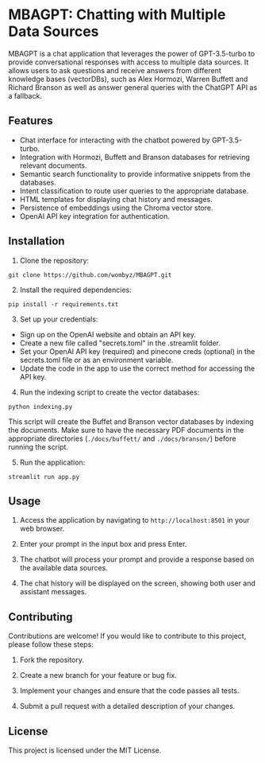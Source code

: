 # MBAGPT: Chatting with Multiple Data Sources

MBAGPT is a chat application that leverages the power of GPT-3.5-turbo to provide conversational responses with access to multiple data sources. It allows users to ask questions and receive answers from different knowledge bases (vectorDBs), such as Alex Hormozi, Warren Buffett and Richard Branson as well as answer general queries with the ChatGPT API as a fallback.

## Features

- Chat interface for interacting with the chatbot powered by GPT-3.5-turbo.
- Integration with Hormozi, Buffett and Branson databases for retrieving relevant documents.
- Semantic search functionality to provide informative snippets from the databases.
- Intent classification to route user queries to the appropriate database.
- HTML templates for displaying chat history and messages.
- Persistence of embeddings using the Chroma vector store.
- OpenAI API key integration for authentication.

## Installation

1. Clone the repository:

```
git clone https://github.com/wombyz/MBAGPT.git
```

2. Install the required dependencies:

```
pip install -r requirements.txt
```

3. Set up your credentials:

- Sign up on the OpenAI website and obtain an API key.
- Create a new file called "secrets.toml" in the .streamlit folder.
- Set your OpenAI API key (required) and pinecone creds (optional) in the secrets.toml file or as an environment variable.
- Update the code in the app to use the correct method for accessing the API key.

4. Run the indexing script to create the vector databases:

```
python indexing.py
```

This script will create the Buffet and Branson vector databases by indexing the documents. Make sure to have the necessary PDF documents in the appropriate directories (`./docs/buffett/` and `./docs/branson/`) before running the script.

5. Run the application:

```
streamlit run app.py
```

## Usage

1. Access the application by navigating to `http://localhost:8501` in your web browser.

2. Enter your prompt in the input box and press Enter.

3. The chatbot will process your prompt and provide a response based on the available data sources.

4. The chat history will be displayed on the screen, showing both user and assistant messages.

## Contributing

Contributions are welcome! If you would like to contribute to this project, please follow these steps:

1. Fork the repository.

2. Create a new branch for your feature or bug fix.

3. Implement your changes and ensure that the code passes all tests.

4. Submit a pull request with a detailed description of your changes.

## License

This project is licensed under the MIT License.
